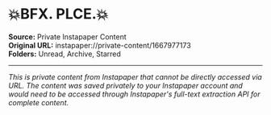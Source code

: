 # 💥BFX. PLCE.💥

**Source:** Private Instapaper Content  
**Original URL:** instapaper://private-content/1667977173  
**Folders:** Unread, Archive, Starred  

---

*This is private content from Instapaper that cannot be directly accessed via URL. The content was saved privately to your Instapaper account and would need to be accessed through Instapaper's full-text extraction API for complete content.*